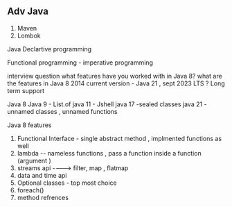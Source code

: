## Adv Java
1. Maven 
2. Lombok 

Java Declartive programming 

Functional programming - imperative programming

interview question 
what features have you worked with in Java 8? what are the features in Java 8 
2014
current version - Java 21 , sept 2023
LTS ? Long term support 

Java 8
Java 9 - List.of
java 11 - Jshell
java 17 -sealed classes
java 21 - unnamed classes , unnamed functions 

Java 8 features 
1.  Functional Interface - single abstract method , implmented functions as well 
2. lambda -- nameless functions , pass a function inside a function (argument )
3. streams api ----> filter, map , flatmap 
4. data and time api 
5. Optional classes  - top  most choice 
6. foreach()
7. method refrences 
